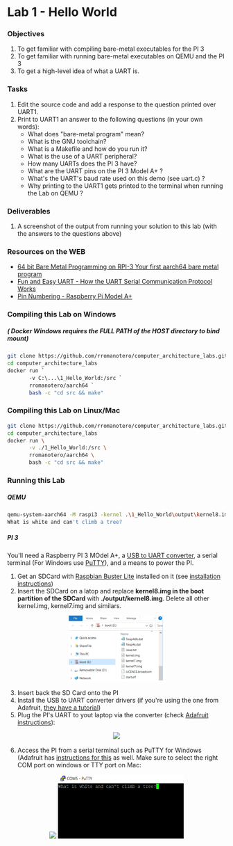 # Lab 1 - Hello World

### Objectives
1. To get familiar with compiling bare-metal executables for the PI 3
2. To get familiar with running bare-metal executables on QEMU and the PI 3
3. To get a high-level idea of what a UART is.


### Tasks
1. Edit the source code and add a response to the question printed over UART1. 
2. Print to UART1 an answer to the following questions (in your own words): 
    - What does "bare-metal program" mean?
    - What is the GNU toolchain?
    - What is a Makefile and how do you run it?
    - What is the use of a UART peripheral? 
    - How many UARTs does the PI 3 have?
    - What are the UART pins on the PI 3 Model A+ ?
    - What's the UART's baud rate used on this demo (see uart.c) ?
    - Why printing to the UART1 gets printed to the terminal when running the Lab on QEMU ?

### Deliverables 
1. A screenshot of the output from running your solution to this lab (with the answers to the questions above)


### Resources on the WEB
- [64 bit Bare Metal Programming on RPI-3 Your first aarch64 bare metal program](https://www.youtube.com/watch?v=8-65xiGXMyA)
- [Fun and Easy UART - How the UART Serial Communication Protocol Works](https://youtu.be/ZzRXKDkMBhA)
- [Pin Numbering - Raspberry Pi Model A+](https://pi4j.com/1.1/pins/model-a-plus.html)

### Compiling this Lab on Windows
##### ( Docker Windows requires the FULL PATH of the HOST directory to bind mount)
```bash
git clone https://github.com/rromanotero/computer_architecture_labs.git
cd computer_architecture_labs
docker run `
       -v C:\...\1_Hello_World:/src `
       rromanotero/aarch64 `
       bash -c "cd src && make"
```   

### Compiling this Lab on Linux/Mac
```bash
git clone https://github.com/rromanotero/computer_architecture_labs.git
cd computer_architecture_labs
docker run \
       -v ./1_Hello_World:/src \
       rromanotero/aarch64 \
       bash -c "cd src && make"
```

### Running this Lab 
##### QEMU
```bash
qemu-system-aarch64 -M raspi3 -kernel .\1_Hello_World\output\kernel8.img -serial null -serial stdio
What is white and can't climb a tree?
```
##### PI 3
You'll need a Raspberry PI 3 MOdel A+, a [USB to UART converter](https://www.adafruit.com/product/954), a serial terminal (For Windows use [PuTTY](https://www.putty.org/)), and a means to power the PI.

1. Get an SDCard with [Raspbian Buster Lite](https://www.raspberrypi.org/downloads/raspbian/) installed on it (see [installation instructions](https://www.raspberrypi.org/documentation/installation/installing-images/README.md))
2. Insert the SDCard on a latop and replace **kernel8.img in the boot partition of the SDCard** with **./output/kernel8.img**. Delete all other kernel.img, kernel7.img and similars.

<p align="center">
<img src="https://github.com/rromanotero/computer_architecture_labs/blob/master/1_Hello_World/images/boot_partition.png" width="220"/>
</p>

3. Insert back the SD Card onto the PI
4. Install the USB to UART converter drivers (if you're using the one from Adafruit, [they have a tutorial](https://learn.adafruit.com/adafruits-raspberry-pi-lesson-5-using-a-console-cable/software-installation-mac))
5. Plug the PI's UART to yout laptop via the converter (check [Adafruit instructions](https://learn.adafruit.com/adafruits-raspberry-pi-lesson-5-using-a-console-cable/connect-the-lead)):   

<p align="center">
  <img src="https://github.com/rromanotero/computer_architecture_labs/blob/master/1_Hello_World/images/lab_setup_a.png" width="420"/>
</p>

6. Access the PI from a serial terminal such as PuTTY for Windows (Adafruit has [instructions for this](https://learn.adafruit.com/adafruits-raspberry-pi-lesson-5-using-a-console-cable/test-and-configure) as well. Make sure to select the right COM port on windows or TTY port on Mac:

<p align="center">
  <img src="https://github.com/rromanotero/computer_architecture_labs/blob/master/1_Hello_World/images/lab_setup_b.jpg" width="200"/>
  <img src="https://github.com/rromanotero/computer_architecture_labs/blob/master/1_Hello_World/images/lab_running.png" width="290"/>
</p>



